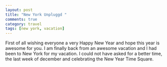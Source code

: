 ```yaml
---
layout: post
title: "New York Unpluggd "
comments: true
category: travel
tags: [new york, vacation]
---
```

First of all wishing everyone a very Happy New Year and hope this year is awesome for you. I am finally back from an awesome vacation and I had been to New York for my vacation. I could not have asked for a better time, the last week of december and celebrating the New Year Time Square.